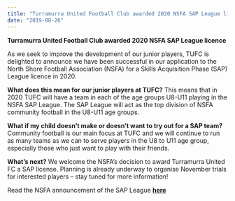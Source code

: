 ```yaml
---
title: "Turramurra United Football Club awarded 2020 NSFA SAP League licence"
date: "2019-08-26"
---
```


**Turramurra United Football Club awarded 2020 NSFA SAP League licence**

As we seek to improve the development of our junior players, TUFC is delighted to announce we have been successful in our application to the North Shore Football Association (NSFA) for a Skills Acquisition Phase (SAP) League licence in 2020.

**What does this mean for our junior players at TUFC?** This means that in 2020 TUFC will have a team in each of the age groups U8-U11 playing in the NSFA SAP League. The SAP League will act as the top division of NSFA community football in the U8-U11 age groups.

**What if my child doesn’t make or doesn’t want to try out for a SAP team?** Community football is our main focus at TUFC and we will continue to run as many teams as we can to serve players in the U8 to U11 age group, especially those who just want to play with their friends.

**What’s next?** We welcome the NSFA’s decision to award Turramurra United FC a SAP license. Planning is already underway to organise November trials for interested players – stay tuned for more information!

Read the NSFA announcement of the SAP League **[here](https://aus01.safelinks.protection.outlook.com/?url=https%3A%2F%2Fnsfa.asn.au%2Frecent-news%2Fnsfa-sap-league-announced%2F%3Futm_medium%3Demail%26utm_campaign%3DXTRA%2BTIME%2B10%26utm_content%3DSAP%2BLeague%26utm_source%3Dwww.vision6.com.au&data=02%7C01%7CMark_bendall%40statesuper.nsw.gov.au%7Cbbb1a9e8053b456cf33008d7246e52f8%7Ce65b08df63e54fdfa54ef49485baa582%7C0%7C0%7C637017928594704367&sdata=W8gvo4O28jvS7tGbcjl%2BYGIVA7g9n6vmNgMsW%2FhrVHA%3D&reserved=0)**

